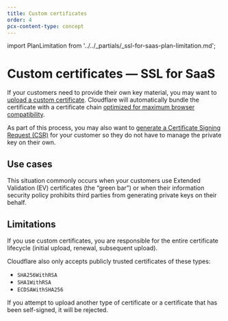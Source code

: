 ```yaml
---
title: Custom certificates
order: 4
pcx-content-type: concept
---
```


import PlanLimitation from '../../_partials/_ssl-for-saas-plan-limitation.md';

# Custom certificates — SSL for SaaS

If your customers need to provide their own key material, you may want to [upload a custom certificate](uploading-certificates). Cloudflare will automatically bundle the certificate with a certificate chain [optimized for maximum browser compatibility](/edge-certificates/custom-certificates/bundling-methodologies#compatible).

As part of this process, you may also want to [generate a Certificate Signing Request (CSR)](certificate-signing-requests) for your customer so they do not have to manage the private key on their own.

<PlanLimitation />

## Use cases

This situation commonly occurs when your customers use Extended Validation (EV) certificates (the “green bar”) or when their information security policy prohibits third parties from generating private keys on their behalf.

## Limitations

If you use custom certificates, you are responsible for the entire certificate lifecycle (initial upload, renewal, subsequent upload).

Cloudflare also only accepts publicly trusted certificates of these types:

- `SHA256WithRSA`
- `SHA1WithRSA`
- `ECDSAWithSHA256`

If you attempt to upload another type of certificate or a certificate that has been self-signed, it will be rejected.
